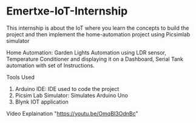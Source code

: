 # Emertxe-IoT-Internship
This internship is about the IoT where you learn the concepts to build the project and then implement the home-automation project using Picsimlab simulator

Home Automation: Garden Lights Automation using LDR sensor, Temperature Conditioner and displaying it on a Dashboard, Serial Tank automation with set of Instructions.




Tools Used
1. Arduino IDE: IDE used to code the project
2. Picsim Lab Simulator: Simulates Arduino Uno
3. Blynk IOT application


Video Explaination "https://youtu.be/OmqBI3OdnBc"

